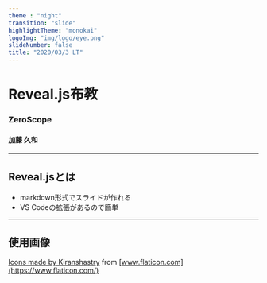 ```yaml
---
theme : "night"
transition: "slide"
highlightTheme: "monokai"
logoImg: "img/logo/eye.png"
slideNumber: false
title: "2020/03/3 LT"
---
```


# Reveal.js布教

### ZeroScope

#### 加藤 久和

---

## Reveal.jsとは

* markdown形式でスライドが作れる
* VS Codeの拡張があるので簡単

---

## 使用画像


[Icons made by Kiranshastry](https://www.flaticon.com/authors/kiranshastry) from [www.flaticon.com](https://www.flaticon.com/)